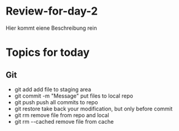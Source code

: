# Review-for-day-2
Hier kommt eiene Beschreibung rein

# Topics for today

## Git

* git add <file>
	add file to staging area
* git commit -m "Message"
	put files to local repo
* git push
	push all commits to repo
* git restore <file>
	take back your modification, but only before commit
* git rm <file>
	remove file from repo and local
* git rm --cached <file>
	remove file from cache

